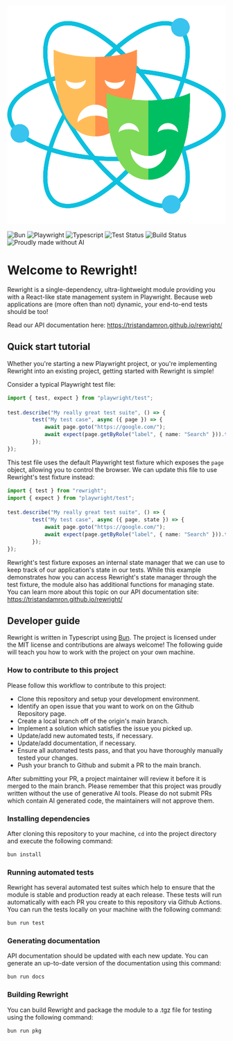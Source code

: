 ![Rewright Logo](./brand/rewright-logo.svg)

![Bun](https://img.shields.io/badge/bun-282a36?style=for-the-badge&logo=bun&logoColor=fbf0df)
![Playwright](https://img.shields.io/badge/Playwright-45ba4b?style=for-the-badge&logo=Playwright&logoColor=white)
![Typescript](https://img.shields.io/badge/TypeScript-007ACC?style=for-the-badge&logo=typescript&logoColor=white)
![Test Status](https://github.com/tristandamron/rewright/actions/workflows/test.yml/badge.svg)
![Build Status](https://github.com/tristandamron/rewright/actions/workflows/pkg.yml/badge.svg)
![Proudly made without AI](https://img.shields.io/badge/Proudly%20made%20without%20generative%20AI-orange)

# Welcome to Rewright!

Rewright is a single-dependency, ultra-lightweight module providing you with a React-like state management system in Playwright. Because web applications are (more often than not) dynamic, your end-to-end tests should be too!

Read our API documentation here: https://tristandamron.github.io/rewright/

## Quick start tutorial

Whether you're starting a new Playwright project, or you're implementing Rewright into an existing project, getting started with Rewright is simple!

Consider a typical Playwright test file:

```ts
import { test, expect } from "playwright/test";

test.describe("My really great test suite", () => {
        test("My test case", async ({ page }) => {
            await page.goto("https://google.com/");
            await expect(page.getByRole("label", { name: "Search" })).toBeVisible();
        });
});
```

This test file uses the default Playwright test fixture which exposes the `page` object, allowing you to control the browser. We can update this file to use Rewright's test fixture instead:

```ts
import { test } from "rewright";
import { expect } from "playwright/test";

test.describe("My really great test suite", () => {
        test("My test case", async ({ page, state }) => {
            await page.goto("https://google.com/");
            await expect(page.getByRole("label", { name: "Search" })).toBeVisible();
        });
});
```

Rewright's test fixture exposes an internal state manager that we can use to keep track of our application's state in our tests. While this example demonstrates how you can access Rewright's state manager through the test fixture, the module also has additional functions for managing state. You can learn more about this topic on our API documentation site: https://tristandamron.github.io/rewright/

## Developer guide

Rewright is written in Typescript using [Bun](https://bun.sh/). The project is licensed under the MIT license and contributions are always welcome! The following guide will teach you how to work with the project on your own machine.

### How to contribute to this project

Please follow this workflow to contribute to this project:
- Clone this repository and setup your development environment.
- Identify an open issue that you want to work on on the Github Repository page.
- Create a local branch off of the origin's main branch.
- Implement a solution which satisfies the issue you picked up.
- Update/add new automated tests, if necessary.
- Update/add documentation, if necessary.
- Ensure all automated tests pass, and that you have thoroughly manually tested your changes.
- Push your branch to Github and submit a PR to the main branch.

After submitting your PR, a project maintainer will review it before it is merged to the main branch. Please remember that this project was proudly written without the use of generative AI tools. Please do not submit PRs which contain AI generated code, the maintainers will not approve them.

### Installing dependencies

After cloning this repository to your machine, `cd` into the project directory and execute the following command:

```bash
bun install
```

### Running automated tests

Rewright has several automated test suites which help to ensure that the module is stable and production ready at each release. These tests will run automatically with each PR you create to this repository via Github Actions. You can run the tests locally on your machine with the following command:

```bash
bun run test
```

### Generating documentation

API documentation should be updated with each new update. You can generate an up-to-date version of the documentation using this command:

```bash
bun run docs
```

### Building Rewright

You can build Rewright and package the module to a .tgz file for testing using the following command:

```bash
bun run pkg
```

